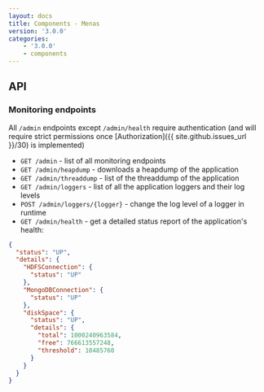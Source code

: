 ```yaml
---
layout: docs
title: Components - Menas
version: '3.0.0'
categories:
    - '3.0.0'
    - components
---
```

## API

### Monitoring endpoints

All `/admin` endpoints except `/admin/health` require authentication (and will require strict permissions once [Authorization]({{ site.github.issues_url }}/30) is implemented)
* `GET /admin` - list of all monitoring endpoints
* `GET /admin/heapdump` - downloads a heapdump of the application
* `GET /admin/threaddump` - list of the threaddump of the application
* `GET /admin/loggers` - list of all the application loggers and their log levels
* `POST /admin/loggers/{logger}` - change the log level of a logger in runtime
* `GET /admin/health` - get a detailed status report of the application's health:
```json
{
  "status": "UP",
  "details": {
    "HDFSConnection": {
      "status": "UP"
    },
    "MongoDBConnection": {
      "status": "UP"
    },
    "diskSpace": {
      "status": "UP",
      "details": {
        "total": 1000240963584,
        "free": 766613557248,
        "threshold": 10485760
      }
    }
  }
}
```
